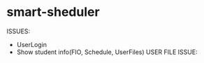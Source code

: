 # smart-sheduler

ISSUES:
- UserLogin
- Show student info(FIO, Schedule, UserFiles)
USER FILE ISSUE:
